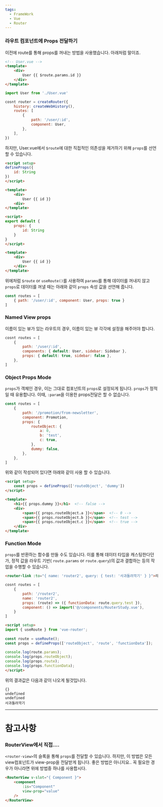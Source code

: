 ```yaml
---
tags:
  - FrameWork
  - Vue
  - Router
---
```

### 라우트 컴포넌트에 Props 전달하기
이전에 route를 통해 props를 꺼내는 방법을 사용했습니다. 아래처럼 말이죠.

```html
<!-- User.vue -->
<template>
    <div>
        User {{ $route.params.id }}
    </div>
</template>
```

```javascript title:"/src/router/index.js"
import User from './User.vue'

cosnt router = createRouter({
    history: createWebHistory(),
    routes: [
        {
            path: '/user/:id',
            component: User,
        },
    ],
})
```

하지만, User.vue에서 `$route`에 대한 직접적인 의존성을 제거하기 위해 `props`를 선언할 수 있습니다.

```html title:"User.vue(composition API)"
<script setup>
defineProps({
    id: String
})
</script>

<template>
    <div>
        User {{ id }}
    <div>
</template>
```

```html title:"User.vue(Options API)"
<script>
export default {
    props: {
        id: String
    }
}
</script>

<template>
    <div>
        User {{ id }}
    </div>
</template>
```

위에처럼 `$route` or `useRoute()`를 사용하여 `params`를 통해 데이터를 꺼내지 않고 `props`로 데이터를 꺼낼 때는 아래와 같이 `props` 속성 값을 선언해 줍니다.

```javascript title:"/scr/router/index.js"
const routes = [
    { path: '/user/:id', component: User, props: true }
]
```

### Named View props
이름이 있는 뷰가 있는 라우트의 경우, 이름이 있는 뷰 각각에 설정을 해주어야 합니다.

```javascript title:"/src/router/index.js"
cosnt routes = [
    {
        path: '/user/:id',
        components: { default: User, sidebar: Sidebar },
        props: { default: true, sidebar: false },
    },
]
```

### Object Props Mode
`props`가 객체인 경우, 이는 그대로 컴포넌트의 `props`로 설정되게 됩니다.
`props`가 정적일 때 유용합니다.
이때, `:param`을 이용한 props전달은 할 수 없습니다.

```javascript title:"/src/router/index.js"
const routes = [
    {
        path: '/promotion/from-newsletter',
        component: Promotion,
        props: {
            routeObject: {
                a: 0,
                b: 'test',
                c: true,
            },
            dummy: false,
        },
    },
]
```

위와 같이 작성되어 있다면 아래와 같이 사용 할 수 있습니다.

```html
<script setup>
    const props = defineProps(['routeObject', 'dummy'])
</script>

<template>
    <h1>{{ props.dummy }}</h1>  <!-- false -->
    <div>
        <span>{{ props.routeObject.a }}</span>  <!-- 0 -->
        <span>{{ props.routeObject.b }}</span>  <!-- test -->
        <span>{{ props.routeObject.c }}</span>  <!-- true -->
    </div>
</template>
```

### Function Mode
`props`를 반환하는 함수를 만들 수도 있습니다.
이를 통해 데이터 타입을 캐스팅한다던가, 정적 값을 라우트 기반( `route.params` or `route.query`)의 값과 결합하는 등의 작업을 수행할 수 있습니다.

```html title:"Main.vue"
<router-link :to="{ name: 'router2', query: { test: '사과돌려깍기' } }">라우터 공부하러 가자 함수 모드</router-link>
```

```javascript title:"/src/router/index.js"
cosnt routes = [
    {
        path: '/router2',  
        name: 'router2',  
        props: (route) => ({ functionData: route.query.test }),  
        component: () => import('@/components/RouterStudy.vue'),
    }
]
```

```html title:"RouterStudy.vue"
<script setup>  
import { useRoute } from 'vue-router';  
  
const route = useRoute();  
const props = defineProps(['routeObject', 'route', 'functionData']);  
  
console.log(route.params);  
console.log(props.routeObject);  
console.log(props.route);  
console.log(props.functionData);  
</script>
```

위의 결과값은 다음과 같이 나오게 될것입니다.

```
{}
undefined
undefined
사과돌려깍기
```

---
# 참고사항
### RouterView에서 직접....
`<router-view>`의 슬록을 통해 `props`를 전달할 수 있습니다.
하지만, 이 방법은 모든 view컴포넌트가 view-prop을 전달받게 됩니다.
좋은 방법은 아니지요.. 꼭 필요한 경우가 아니라면 위에 방법중 하나를 사용합시다.

```html
<RouterView v-slot="{ Component }">
    <component
        :is="Component"
        view-prop="value"
    />
</RouterView>
```